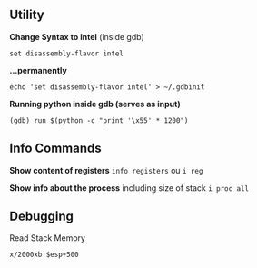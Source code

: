 ## Utility

**Change Syntax to Intel** (inside gdb)
```shell-session
set disassembly-flavor intel
```

**...permanently**
```shell-session
echo 'set disassembly-flavor intel' > ~/.gdbinit
```

**Running python inside gdb (serves as input)**
```shell
(gdb) run $(python -c "print '\x55' * 1200")
```


## Info Commands

**Show content of registers**
`info registers` ou `i reg`


**Show info about the process** including size of stack
`i proc all`


## Debugging 

Read Stack Memory

```shell-session
x/2000xb $esp+500
```
